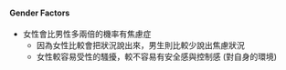#### Gender Factors
- 女性會比男性多兩倍的機率有焦慮症
	- 因為女性比較會把狀況說出來，男生則比較少說出焦慮狀況
	- 女性較容易受性的騷擾，較不容易有安全感與控制感 (對自身的環境)